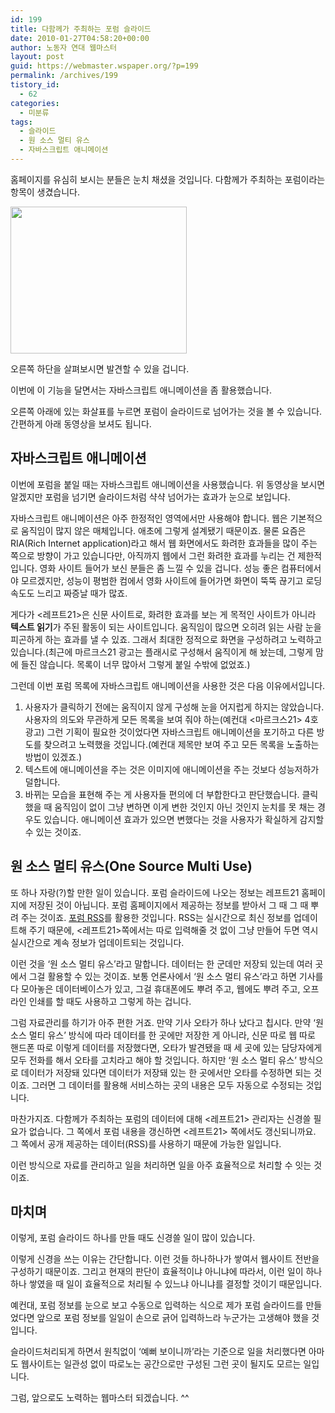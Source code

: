 ```yaml
---
id: 199
title: 다함께가 주최하는 포럼 슬라이드
date: 2010-01-27T04:58:20+00:00
author: 노동자 연대 웹마스터
layout: post
guid: https://webmaster.wspaper.org/?p=199
permalink: /archives/199
tistory_id:
  - 62
categories:
  - 미분류
tags:
  - 슬라이드
  - 원 소스 멀티 유스
  - 자바스크립트 애니메이션
---
```

홈페이지를 유심히 보시는 분들은 눈치 채셨을 것입니다. 다함께가 주최하는 포럼이라는 항목이 생겼습니다.

<img class="aligncenter" alt="" src="https://webmaster.wspaper.org/wp-content/uploads/1/cfile24.uf.136157484D08474222F3D0.jpg" width="282" height="235" />

오른쪽 하단을 살펴보시면 발견할 수 있을 겁니다.

이번에 이 기능을 달면서는 자바스크립트 애니메이션을 좀 활용했습니다.

오른쪽 아래에 있는 화살표를 누르면 포럼이 슬라이드로 넘어가는 것을 볼 수 있습니다. 간편하게 아래 동영상을 보셔도 됩니다.



## 자바스크립트 애니메이션

이번에 포럼을 붙일 때는 자바스크립트 애니메이션을 사용했습니다. 위 동영상을 보시면 알겠지만 포럼을 넘기면 슬라이드처럼 샥샥 넘어가는 효과가 눈으로 보입니다.

자바스크립트 애니메이션은 아주 한정적인 영역에서만 사용해야 합니다. 웹은 기본적으로 움직임이 많지 않은 매체입니다. 애초에 그렇게 설계됐기 때문이죠. 물론 요즘은 RIA(Rich Internet application)라고 해서 웹 화면에서도 화려한 효과들을 많이 주는 쪽으로 방향이 가고 있습니다만, 아직까지 웹에서 그런 화려한 효과를 누리는 건 제한적입니다. 영화 사이트 들어가 보신 분들은 좀 느낄 수 있을 겁니다. 성능 좋은 컴퓨터에서야 모르겠지만, 성능이 평범한 컴에서 영화 사이트에 들어가면 화면이 뚝뚝 끊기고 로딩 속도도 느리고 짜증날 때가 많죠.

게다가 <레프트21>은 신문 사이트로, 화려한 효과를 보는 게 목적인 사이트가 아니라 **텍스트 읽기**가 주된 활동이 되는 사이트입니다. 움직임이 많으면 오히려 읽는 사람 눈을 피곤하게 하는 효과를 낼 수 있죠. 그래서 최대한 정적으로 화면을 구성하려고 노력하고 있습니다.(최근에 마르크스21 광고는 플래시로 구성해서 움직이게 해 놨는데, 그렇게 맘에 들진 않습니다. 목록이 너무 많아서 그렇게 붙일 수밖에 없었죠.)

그런데 이번 포럼 목록에 자바스크립트 애니메이션을 사용한 것은 다음 이유에서입니다.

  1. 사용자가 클릭하기 전에는 움직이지 않게 구성해 눈을 어지럽게 하지는 않았습니다. 사용자의 의도와 무관하게 모든 목록을 보여 줘야 하는(예컨대 <마르크스21> 4호 광고) 그런 기획이 필요한 것이었다면 자바스크립트 애니메이션을 포기하고 다른 방도를 찾으려고 노력했을 것입니다.(예컨대 제목만 보여 주고 모든 목록을 노출하는 방법이 있겠죠.)
  2. 텍스트에 애니메이션을 주는 것은 이미지에 애니메이션을 주는 것보다 성능저하가 덜합니다.
  3. 바뀌는 모습을 표현해 주는 게 사용자들 편의에 더 부합한다고 판단했습니다. 클릭했을 때 움직임이 없이 그냥 변하면 이게 변한 것인지 아닌 것인지 눈치를 못 채는 경우도 있습니다. 애니메이션 효과가 있으면 변했다는 것을 사용자가 확실하게 감지할 수 있는 것이죠.

## 원 소스 멀티 유스(One Source Multi Use)

또 하나 자랑(?)할 만한 일이 있습니다. 포럼 슬라이드에 나오는 정보는 레프트21 홈페이지에 저장된 것이 아닙니다. 포럼 홈페이지에서 제공하는 정보를 받아서 그 때 그 때 뿌려 주는 것이죠. <a href="http://feeds.feedburner.com/marxism" target="_blank">포럼 RSS</a>를 활용한 것입니다. RSS는 실시간으로 최신 정보를 업데이트해 주기 때문에, <레프트21>쪽에서는 따로 입력해줄 것 없이 그냥 만들어 두면 역시 실시간으로 계속 정보가 업데이트되는 것입니다.

이런 것을 ‘원 소스 멀티 유스’라고 말합니다. 데이터는 한 군데만 저장되 있는데 여러 곳에서 그걸 활용할 수 있는 것이죠. 보통 언론사에서 ‘원 소스 멀티 유스’라고 하면 기사를 다 모아놓은 데이터베이스가 있고, 그걸 휴대폰에도 뿌려 주고, 웹에도 뿌려 주고, 오프라인 인쇄를 할 때도 사용하고 그렇게 하는 겁니다.

그럼 자료관리를 하기가 아주 편한 거죠. 만약 기사 오타가 하나 났다고 칩시다. 만약 ‘원 소스 멀티 유스’ 방식에 따라 데이터를 한 곳에만 저장한 게 아니라, 신문 따로 웹 따로 핸드폰 따로 이렇게 데이터를 저장했다면, 오타가 발견됐을 때 세 곳에 있는 담당자에게 모두 전화를 해서 오타를 고치라고 해야 할 것입니다. 하지만 ‘원 소스 멀티 유스’ 방식으로 데이터가 저장돼 있다면 데이터가 저장돼 있는 한 곳에서만 오타를 수정하면 되는 것이죠. 그러면 그 데이터를 활용해 서비스하는 곳의 내용은 모두 자동으로 수정되는 것입니다.

마찬가지죠. 다함께가 주최하는 포럼의 데이터에 대해 <레프트21> 관리자는 신경쓸 필요가 없습니다. 그 쪽에서 포럼 내용을 갱신하면 <레프트21> 쪽에서도 갱신되니까요. 그 쪽에서 공개 제공하는 데이터(RSS)를 사용하기 때문에 가능한 일입니다.

이런 방식으로 자료를 관리하고 일을 처리하면 일을 아주 효율적으로 처리할 수 잇는 것이죠.

## 마치며

이렇게, 포럼 슬라이드 하나를 만들 때도 신경쓸 일이 많이 있습니다.

이렇게 신경을 쓰는 이유는 간단합니다. 이런 것들 하나하나가 쌓여서 웹사이트 전반을 구성하기 때문이죠. 그리고 현재의 판단이 효율적이냐 아니냐에 따라서, 이런 일이 하나하나 쌓였을 때 일이 효율적으로 처리될 수 있느냐 아니냐를 결정할 것이기 때문입니다.

예컨대, 포럼 정보를 눈으로 보고 수동으로 입력하는 식으로 제가 포럼 슬라이드를 만들었다면 앞으로 포럼 정보를 일일이 손으로 긁어 입력하느라 누군가는 고생해야 했을 것입니다.

슬라이드처리되게 하면서 원칙없이 ‘예뻐 보이니까’라는 기준으로 일을 처리했다면 아마도 웹사이트는 일관성 없이 따로노는 공간으로만 구성된 그런 곳이 될지도 모르는 일입니다.

그럼, 앞으로도 노력하는 웹마스터 되겠습니다. ^^